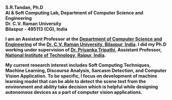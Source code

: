 <b><name>S.R.Tandan, Ph.D </name><br>
AI & Soft Computing Lab, Department of Computer Science and Engineering<br>
Dr. C.V. Raman University<br>
Bilaspur - 495113 (CG), India
      
I am an Assistant Professor at the <a href="https://cvru.ac.in/">Department of Computer Science and Engineering</a> of the <a href="http://cvru.ac.in">Dr. C.V. Raman University, Bilaspur, India</a>. I did my Ph.D working under supervision of <a href="https://http://www.nitrr.ac.in/aboutmca.php/">Dr. Priyanka Tripathi,</a> Assistant Professor, <a href="https://www.nitr.ac.in/">National Institute of Technology, Raipur, India</a>.

<p>My current research interest includes Soft Computing Techniques, Machine Learning, Discourse Analysis, Sarcasm Detection, and Computer Vision Application. To be specific, I focus on development of machine learning model that can be able to detect the scene text from the environment and ability take decision which is helpful while designing autonomous devices as a part of computer vision applications.
</p>

